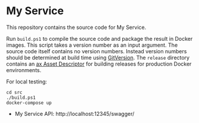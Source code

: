 # My Service

This repository contains the source code for My Service.

Run `build.ps1` to compile the source code and package the result in Docker images.
This script takes a version number as an input argument. The source code itself contains no version numbers. Instead version numbers should be determined at build time using [GitVersion](http://gitversion.readthedocs.io/).
The `release` directory contains an [ax Asset Descriptor](https://tfs.inside-axoom.org/tfs/axoom/axoom/_git/Axoom.Provisioning?path=%2Freadme.md&_a=preview) for building releases for production Docker environments.

For local testing:

    cd src
    ./build.ps1
    docker-compose up

 * My Service API: http://localhost:12345/swagger/
